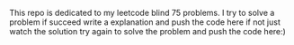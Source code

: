 This repo is dedicated to my leetcode blind 75 problems. 
I try to solve a problem if succeed write a explanation and push the code here if not just watch the solution try again to solve the problem and push the code here:)
